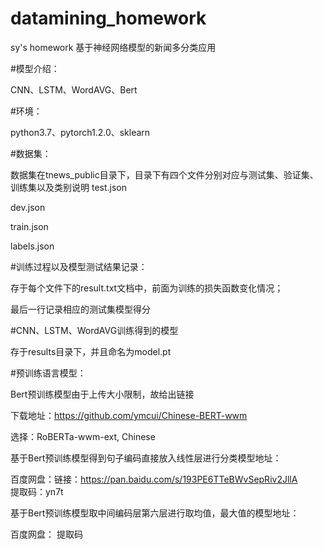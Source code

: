 # datamining_homework
sy's homework    基于神经网络模型的新闻多分类应用

#模型介绍：

CNN、LSTM、WordAVG、Bert

#环境：

python3.7、pytorch1.2.0、sklearn

#数据集：

数据集在tnews_public目录下，目录下有四个文件分别对应与测试集、验证集、训练集以及类别说明
test.json

dev.json

train.json

labels.json

#训练过程以及模型测试结果记录：

存于每个文件下的result.txt文档中，前面为训练的损失函数变化情况；

最后一行记录相应的测试集模型得分

#CNN、LSTM、WordAVG训练得到的模型

存于results目录下，并且命名为model.pt

#预训练语言模型：

Bert预训练模型由于上传大小限制，故给出链接

   下载地址：https://github.com/ymcui/Chinese-BERT-wwm
   
   选择：RoBERTa-wwm-ext, Chinese


基于Bert预训练模型得到句子编码直接放入线性层进行分类模型地址：

百度网盘：链接：https://pan.baidu.com/s/193PE6TTeBWvSepRiv2JllA      
提取码：yn7t


基于Bert预训练模型取中间编码层第六层进行取均值，最大值的模型地址：

百度网盘：
提取码
